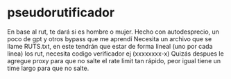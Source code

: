 # pseudorutificador
En base al rut, te dará si es hombre o mujer. Hecho con autodesprecio, un poco de gpt y otros bypass que me aprendí 
Necesita un archivo que se llame RUTS.txt, en este tendrán que estar de forma lineal (uno por cada linea) los rut, necesita codigo verificador 
ej (xxxxxxxx-x) 
Quizás despues le agregue proxy para que no salte el rate limit tan rápido, peor igual tiene un time largo para que no salte.
